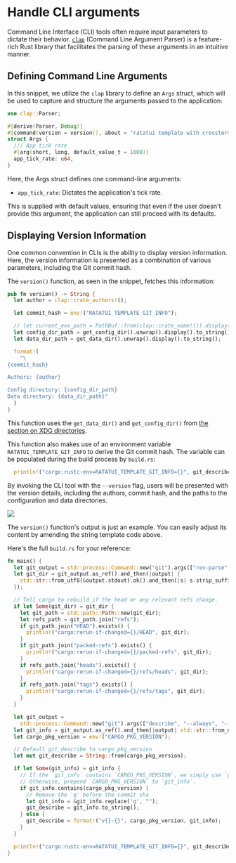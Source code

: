 # Handle CLI arguments

Command Line Interface (CLI) tools often require input parameters to dictate their behavior.
[`clap`](https://docs.rs/clap/latest/clap/) (Command Line Argument Parser) is a feature-rich Rust
library that facilitates the parsing of these arguments in an intuitive manner.

## Defining Command Line Arguments

In this snippet, we utilize the `clap` library to define an `Args` struct, which will be used to
capture and structure the arguments passed to the application:

```rust
use clap::Parser;

#[derive(Parser, Debug)]
#[command(version = version(), about = "ratatui template with crossterm and tokio")]
struct Args {
  /// App tick rate
  #[arg(short, long, default_value_t = 1000)]
  app_tick_rate: u64,
}
```

Here, the Args struct defines one command-line arguments:

- `app_tick_rate`: Dictates the application's tick rate.

This is supplied with default values, ensuring that even if the user doesn't provide this argument,
the application can still proceed with its defaults.

## Displaying Version Information

One common convention in CLIs is the ability to display version information. Here, the version
information is presented as a combination of various parameters, including the Git commit hash.

The `version()` function, as seen in the snippet, fetches this information:

```rust
pub fn version() -> String {
  let author = clap::crate_authors!();

  let commit_hash = env!("RATATUI_TEMPLATE_GIT_INFO");

  // let current_exe_path = PathBuf::from(clap::crate_name!()).display().to_string();
  let config_dir_path = get_config_dir().unwrap().display().to_string();
  let data_dir_path = get_data_dir().unwrap().display().to_string();

  format!(
    "\
{commit_hash}

Authors: {author}

Config directory: {config_dir_path}
Data directory: {data_dir_path}"
  )
}
```

This function uses the `get_data_dir()` and `get_config_dir()` from
[the section on XDG directories](./config-directories.md).

This function also makes use of an environment variable `RATATUI_TEMPLATE_GIT_INFO` to derive the
Git commit hash. The variable can be populated during the build process by `build.rs`:

```rust
  println!("cargo:rustc-env=RATATUI_TEMPLATE_GIT_INFO={}", git_describe);
```

By invoking the CLI tool with the `--version` flag, users will be presented with the version
details, including the authors, commit hash, and the paths to the configuration and data
directories.

![](https://user-images.githubusercontent.com/1813121/252721469-4d5ec38b-e868-46b4-b7b7-1c2c8bc496ac.png)

The `version()` function's output is just an example. You can easily adjust its content by amending
the string template code above.

Here's the full `build.rs` for your reference:

```rust
fn main() {
  let git_output = std::process::Command::new("git").args(["rev-parse", "--git-dir"]).output().ok();
  let git_dir = git_output.as_ref().and_then(|output| {
    std::str::from_utf8(&output.stdout).ok().and_then(|s| s.strip_suffix('\n').or_else(|| s.strip_suffix("\r\n")))
  });

  // Tell cargo to rebuild if the head or any relevant refs change.
  if let Some(git_dir) = git_dir {
    let git_path = std::path::Path::new(git_dir);
    let refs_path = git_path.join("refs");
    if git_path.join("HEAD").exists() {
      println!("cargo:rerun-if-changed={}/HEAD", git_dir);
    }
    if git_path.join("packed-refs").exists() {
      println!("cargo:rerun-if-changed={}/packed-refs", git_dir);
    }
    if refs_path.join("heads").exists() {
      println!("cargo:rerun-if-changed={}/refs/heads", git_dir);
    }
    if refs_path.join("tags").exists() {
      println!("cargo:rerun-if-changed={}/refs/tags", git_dir);
    }
  }

  let git_output =
    std::process::Command::new("git").args(["describe", "--always", "--tags", "--long", "--dirty"]).output().ok();
  let git_info = git_output.as_ref().and_then(|output| std::str::from_utf8(&output.stdout).ok().map(str::trim));
  let cargo_pkg_version = env!("CARGO_PKG_VERSION");

  // Default git_describe to cargo_pkg_version
  let mut git_describe = String::from(cargo_pkg_version);

  if let Some(git_info) = git_info {
    // If the `git_info` contains `CARGO_PKG_VERSION`, we simply use `git_info` as it is.
    // Otherwise, prepend `CARGO_PKG_VERSION` to `git_info`.
    if git_info.contains(cargo_pkg_version) {
      // Remove the 'g' before the commit sha
      let git_info = &git_info.replace('g', "");
      git_describe = git_info.to_string();
    } else {
      git_describe = format!("v{}-{}", cargo_pkg_version, git_info);
    }
  }

  println!("cargo:rustc-env=RATATUI_TEMPLATE_GIT_INFO={}", git_describe);
}

```
